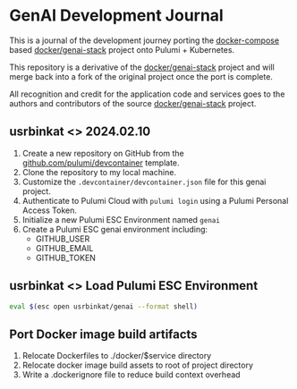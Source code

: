 # GenAI Development Journal

This is a journal of the development journey porting the [docker-compose] based [docker/genai-stack] project onto Pulumi + Kubernetes.

This repository is a derivative of the [docker/genai-stack] project and will merge back into a fork of the original project once the port is complete.

All recognition and credit for the application code and services goes to the authors and contributors of the source [docker/genai-stack] project.

[docker/genai-stack]: https://github.com/docker/genai-stack
[docker-compose]: https://github.com/docker/compose

## usrbinkat <> 2024.02.10

1. Create a new repository on GitHub from the [github.com/pulumi/devcontainer](https://github.com/pulumi/devcontainer) template.
1. Clone the repository to my local machine.
1. Customize the `.devcontainer/devcontainer.json` file for this genai project.
1. Authenticate to Pulumi Cloud with `pulumi login` using a Pulumi Personal Access Token.
1. Initialize a new Pulumi ESC Environment named `genai`
1. Create a Pulumi ESC genai environment including:
   - GITHUB_USER
   - GITHUB_EMAIL
   - GITHUB_TOKEN

## usrbinkat <> Load Pulumi ESC Environment

```bash
eval $(esc open usrbinkat/genai --format shell)
```

## Port Docker image build artifacts

1. Relocate Dockerfiles to ./docker/$service directory
2. Relocate docker image build assets to root of project directory
3. Write a .dockerignore file to reduce build context overhead
